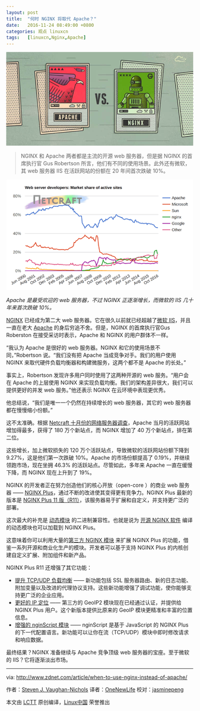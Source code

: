 ```yaml
---
layout: post
title:	"何时 NGINX 将取代 Apache？"
date:	2016-11-24 08:49:00 +0800 
categories:	观点 linuxcn 
tags:	[linuxcn,Nginx,Apache]
---
```



![](/Asserts/Images/album/201611/23/215347p65d2ldjeb64d036.jpg)



> 
> NGINX 和 Apache 两者都是主流的开源 web 服务器，但是据 NGINX 的首席执行官 Gus Robertson 所言，他们有不同的使用场景。此外还有微软，其 web 服务器 IIS 在活跃网站的份额在 20 年间首次跌破 10%。
> 
> 
> 


![活跃网站的 web 服务器市场份额](/Asserts/Images/album/201611/23/215359soovdv6e3mm5omll.png)


*Apache 是最受欢迎的 web 服务器，不过 NGINX 正逐渐增长，而微软的 IIS 几十年来首次跌破 10%。*


[NGINX](https://www.nginx.com/) 已经成为第二大 web 服务器。它在很久以前就已经超越了[微软 IIS](https://www.iis.net/)，并且一直在老大 [Apache](https://httpd.apache.org/) 的身后穷追不舍。但是，NGINX 的首席执行官Gus Roberston 在接受采访时表示，Apache 和 NGINX 的用户群体不一样。


“我认为 Apache 是很好的 web 服务器。NGINX 和它的使用场景不同，”Robertson 说。“我们没有把 Apache 当成竞争对手。我们的用户使用 NGINX 来取代硬件负载均衡器和构建微服务，这两个都不是 Apache 的长处。”


事实上，Robertson 发现许多用户同时使用了这两种开源的 web 服务。“用户会在 Apache 的上层使用 NGINX 来实现负载均衡。我们的架构差异很大，我们可以提供更好的并发 web 服务。”他还表示 NGINX 在云环境中表现更优秀。


他总结说，“我们是唯一一个仍然在持续增长的 web 服务器，其它的 web 服务器都在慢慢缩小份额。”


这不太准确。根据 [Netcraft 十月份的网络服务器调查](https://news.netcraft.com/archives/2016/10/21/october-2016-web-server-survey.html)，Apache 当月的活跃网站增加得最多，获得了 180 万个新站点，而 NGINX 增加了 40 万个新站点，排在第二位。


这些增长，加上微软损失的 120 万个活跃站点，导致微软的活跃网站份额下降到 9.27%，这是他们第一次跌破 10%。Apache 的市场份额提高了 0.19%，并继续领跑市场，现在坐拥 46.3% 的活跃站点。尽管如此，多年来 Apache 一直在缓慢下降，而 NGINX 现在上升到了 19%。


NGINX 的开发者正在努力创造他们的核心开放（open-core ）的商业 web 服务器 —— [NGINX Plus](https://www.nginx.com/products/)，通过不断的改进使其变得更有竞争力。NGINX Plus 最新的版本是 [NGINX Plus 11 版（R11）](https://www.nginx.com/blog/nginx-plus-r11-released/)，该服务器易于扩展和自定义，并支持更广泛的部署。


这次最大的补充是 [动态模块](https://www.nginx.com/blog/nginx-plus-r11-released/?utm_source=nginx-plus-r11-released&utm_medium=blog#r11-dynamic-modules) 的二进制兼容性。也就是说为 [开源 NGINX 软件](https://www.nginx.com/products/download-oss/) 编译的动态模块也可以加载到 NGINX Plus。


这意味着你可以利用大量的[第三方 NGINX 模块](https://www.nginx.com/resources/wiki/modules/index.html?utm_source=nginx-plus-r11-released&utm_medium=blog) 来扩展 NGINX Plus 的功能，借鉴一系列开源和商业化生产的模块。开发者可以基于支持 NGINX Plus 的内核创建自定义扩展、附加组件和新产品。


NGINX Plus R11 还增强了其它功能：


* [提升 TCP/UDP 负载均衡](https://www.nginx.com/blog/nginx-plus-r11-released/?utm_source=nginx-plus-r11-released&utm_medium=blog#r11-tcp-udp-lb) —— 新功能包括 SSL 服务器路由、新的日志功能、附加变量以及改进的代理协议支持。这些新功能增强了调试功能，使你能够支持更广泛的企业应用。
* [更好的 IP 定位](https://www.nginx.com/blog/nginx-plus-r11-released/?utm_source=nginx-plus-r11-released&utm_medium=blog#r11-geoip2) —— 第三方的 GeoIP2 模块现在已经通过认证，并提供给 NGINX Plus 用户。这个新版本提供比原来的 GeoIP 模块更精准和丰富的位置信息。
* [增强的 nginScript 模块](https://www.nginx.com/blog/nginx-plus-r11-released/?utm_source=nginx-plus-r11-released&utm_medium=blog#r11-nginScript) —— nginScript 是基于 JavaScript 的 NGINX Plus 的下一代配置语言。新功能可以让你在流（TCP/UDP）模块中即时修改请求和响应数据。


最终结果？NGINX 准备继续与 Apache 竞争顶级 web 服务器的宝座。至于微软的 IIS？它将逐渐淡出市场。




---


via: <http://www.zdnet.com/article/when-to-use-nginx-instead-of-apache/>


作者：[Steven J. Vaughan-Nichols](http://www.zdnet.com/meet-the-team/us/steven-j-vaughan-nichols/) 译者：[OneNewLife](https://github.com/OneNewLife) 校对：[jasminepeng](https://github.com/jasminepeng)


本文由 [LCTT](https://github.com/LCTT/TranslateProject) 原创编译，[Linux中国](https://linux.cn/) 荣誉推出
